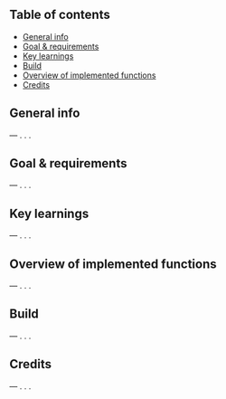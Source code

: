 
## Table of contents
* [General info](https://github.com/rynortheast/S21_BashUtils/tree/main#general-info)
* [Goal & requirements](https://github.com/rynortheast/S21_BashUtils/tree/main#goal--requirements)
* [Key learnings](https://github.com/rynortheast/S21_BashUtils/tree/main#key-learnings)
* [Build](https://github.com/rynortheast/S21_BashUtils/tree/main#build)
* [Overview of implemented functions](https://github.com/rynortheast/S21_BashUtils/tree/main#overview-of-implemented-functions)
* [Credits](https://github.com/rynortheast/S21_BashUtils/tree/main#credits)

## General info 

— . . .

## Goal & requirements 

— . . .

## Key learnings

— . . .

## Overview of implemented functions

— . . .

## Build

— . . .

## Credits

— . . .
